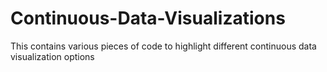 # Continuous-Data-Visualizations
This contains various pieces of code to highlight different continuous data visualization options

